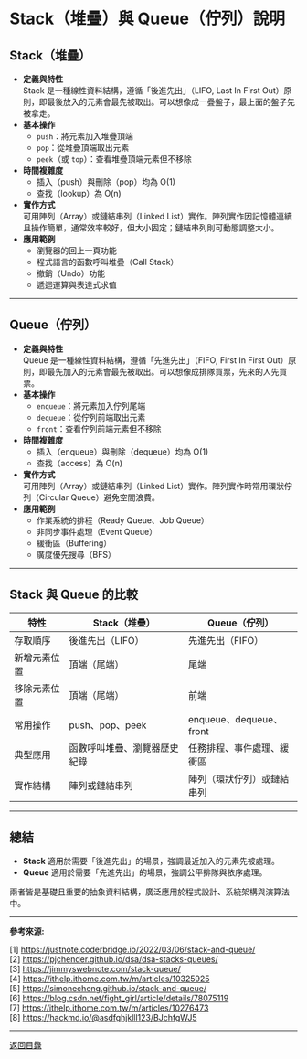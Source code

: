 # Stack（堆疊）與 Queue（佇列）說明

## Stack（堆疊）

- **定義與特性**  
  Stack 是一種線性資料結構，遵循「後進先出」（LIFO, Last In First Out）原則，即最後放入的元素會最先被取出。可以想像成一疊盤子，最上面的盤子先被拿走。
- **基本操作**
  - `push`：將元素加入堆疊頂端
  - `pop`：從堆疊頂端取出元素
  - `peek`（或 `top`）：查看堆疊頂端元素但不移除
- **時間複雜度**
  - 插入（push）與刪除（pop）均為 O(1)
  - 查找（lookup）為 O(n)
- **實作方式**  
  可用陣列（Array）或鏈結串列（Linked List）實作。陣列實作因記憶體連續且操作簡單，通常效率較好，但大小固定；鏈結串列則可動態調整大小。
- **應用範例**
  - 瀏覽器的回上一頁功能
  - 程式語言的函數呼叫堆疊（Call Stack）
  - 撤銷（Undo）功能
  - 遞迴運算與表達式求值

---

## Queue（佇列）

- **定義與特性**  
  Queue 是一種線性資料結構，遵循「先進先出」（FIFO, First In First Out）原則，即最先加入的元素會最先被取出。可以想像成排隊買票，先來的人先買票。
- **基本操作**
  - `enqueue`：將元素加入佇列尾端
  - `dequeue`：從佇列前端取出元素
  - `front`：查看佇列前端元素但不移除
- **時間複雜度**
  - 插入（enqueue）與刪除（dequeue）均為 O(1)
  - 查找（access）為 O(n)
- **實作方式**  
  可用陣列（Array）或鏈結串列（Linked List）實作。陣列實作時常用環狀佇列（Circular Queue）避免空間浪費。
- **應用範例**
  - 作業系統的排程（Ready Queue、Job Queue）
  - 非同步事件處理（Event Queue）
  - 緩衝區（Buffering）
  - 廣度優先搜尋（BFS）

---

## Stack 與 Queue 的比較

| 特性         | Stack（堆疊）                | Queue（佇列）              |
| ------------ | ---------------------------- | -------------------------- |
| 存取順序     | 後進先出（LIFO）             | 先進先出（FIFO）           |
| 新增元素位置 | 頂端（尾端）                 | 尾端                       |
| 移除元素位置 | 頂端（尾端）                 | 前端                       |
| 常用操作     | push、pop、peek              | enqueue、dequeue、front    |
| 典型應用     | 函數呼叫堆疊、瀏覽器歷史紀錄 | 任務排程、事件處理、緩衝區 |
| 實作結構     | 陣列或鏈結串列               | 陣列（環狀佇列）或鏈結串列 |

---

## 總結

- **Stack** 適用於需要「後進先出」的場景，強調最近加入的元素先被處理。
- **Queue** 適用於需要「先進先出」的場景，強調公平排隊與依序處理。

兩者皆是基礎且重要的抽象資料結構，廣泛應用於程式設計、系統架構與演算法中。

---

**參考來源:**

[1] https://justnote.coderbridge.io/2022/03/06/stack-and-queue/ \
[2] https://pjchender.github.io/dsa/dsa-stacks-queues/ \
[3] https://jimmyswebnote.com/stack-queue/ \
[4] https://ithelp.ithome.com.tw/m/articles/10325925 \
[5] https://simonecheng.github.io/stack-and-queue/ \
[6] https://blog.csdn.net/fight_girl/article/details/78075119 \
[7] https://ithelp.ithome.com.tw/m/articles/10276473 \
[8] https://hackmd.io/@asdfghjklll123/BJchfgWJ5

---

[返回目錄](./../README.md)
